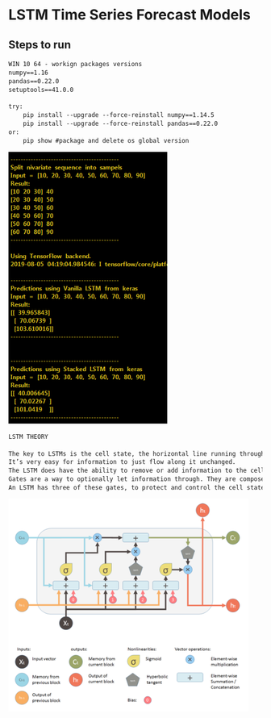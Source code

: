 # LSTM Time Series Forecast Models
## Steps to run 
```diff  
WIN 10 64 - workign packages versions
numpy==1.16 
pandas==0.22.0
setuptools==41.0.0

try:
    pip install --upgrade --force-reinstall numpy==1.14.5
    pip install --upgrade --force-reinstall pandas==0.22.0
or: 
    pip show #package and delete os global version
```
![Alt text](./cli_output.png)

```diff  
LSTM THEORY 

The key to LSTMs is the cell state, the horizontal line running through the top of the diagram.
It’s very easy for information to just flow along it unchanged.
The LSTM does have the ability to remove or add information to the cell state, carefully regulated by structures called gates.
Gates are a way to optionally let information through. They are composed out of a sigmoid neural net layer and a pointwise multiplication operation.
An LSTM has three of these gates, to protect and control the cell state.
```
![Alt text](./lstm-diagram.PNG)